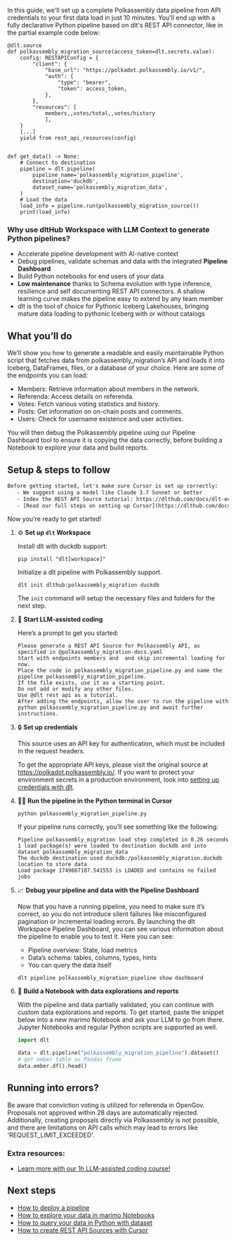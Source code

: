In this guide, we'll set up a complete Polkassembly data pipeline from API credentials to your first data load in just 10 minutes. You'll end up with a fully declarative Python pipeline based on dlt's REST API connector, like in the partial example code below:

```python-outcome
@dlt.source
def polkassembly_migration_source(access_token=dlt.secrets.value):
    config: RESTAPIConfig = {
        "client": {
            "base_url": "https://polkadot.polkassembly.io/v1/",
            "auth": {
                "type": "bearer",
                "token": access_token,
            },
        },
        "resources": [
            members,,votes/total,,votes/history
            ],
    }
    [...]
    yield from rest_api_resources(config)


def get_data() -> None:
    # Connect to destination
    pipeline = dlt.pipeline(
        pipeline_name='polkassembly_migration_pipeline',
        destination='duckdb',
        dataset_name='polkassembly_migration_data', 
    )
    # Load the data
    load_info = pipeline.run(polkassembly_migration_source())
    print(load_info) 
```

### Why use dltHub Workspace with LLM Context to generate Python pipelines?

- Accelerate pipeline development with AI-native context
- Debug pipelines, validate schemas and data with the integrated **Pipeline Dashboard**
- Build Python notebooks for end users of your data
- **Low maintenance** thanks to Schema evolution with type inference, resilience and self documenting REST API connectors. A shallow learning curve makes the pipeline easy to extend by any team member
- dlt is the tool of choice for Pythonic Iceberg Lakehouses, bringing mature data loading to pythonic Iceberg with or without catalogs

## What you’ll do

We’ll show you how to generate a readable and easily maintainable Python script that fetches data from polkassembly_migration’s API and loads it into Iceberg, DataFrames, files, or a database of your choice. Here are some of the endpoints you can load:

- Members: Retrieve information about members in the network.
- Referenda: Access details on referenda.
- Votes: Fetch various voting statistics and history.
- Posts: Get information on on-chain posts and comments.
- Users: Check for username existence and user activities.

You will then debug the Polkassembly pipeline using our Pipeline Dashboard tool to ensure it is copying the data correctly, before building a Notebook to explore your data and build reports.

## Setup & steps to follow

```default
Before getting started, let's make sure Cursor is set up correctly:
   - We suggest using a model like Claude 3.7 Sonnet or better
   - Index the REST API Source tutorial: https://dlthub.com/docs/dlt-ecosystem/verified-sources/rest_api/ and add it to context as **@dlt rest api**
   - [Read our full steps on setting up Cursor](https://dlthub.com/docs/dlt-ecosystem/llm-tooling/cursor-restapi#23-configuring-cursor-with-documentation)
```

Now you're ready to get started!

1. ⚙️ **Set up `dlt` Workspace**
    
    Install dlt with duckdb support:
    ```shell
    pip install "dlt[workspace]"
    ```

    Initialize a dlt pipeline with Polkassembly support.
    ```shell
    dlt init dlthub:polkassembly_migration duckdb
    ```

    The `init` command will setup the necessary files and folders for the next step.
    
2. 🤠 **Start LLM-assisted coding**
    
    Here’s a prompt to get you started:
    
    ```prompt
    Please generate a REST API Source for Polkassembly API, as specified in @polkassembly_migration-docs.yaml 
    Start with endpoints members and  and skip incremental loading for now. 
    Place the code in polkassembly_migration_pipeline.py and name the pipeline polkassembly_migration_pipeline. 
    If the file exists, use it as a starting point. 
    Do not add or modify any other files. 
    Use @dlt rest api as a tutorial. 
    After adding the endpoints, allow the user to run the pipeline with python polkassembly_migration_pipeline.py and await further instructions.
    ```

    
3. 🔒 **Set up credentials** 
    
    This source uses an API key for authentication, which must be included in the request headers.
    
    To get the appropriate API keys, please visit the original source at https://polkadot.polkassembly.io/.
    If you want to protect your environment secrets in a production environment, look into [setting up credentials with dlt](https://dlthub.com/docs/walkthroughs/add_credentials).
    
4. 🏃‍♀️ **Run the pipeline in the Python terminal in Cursor**
    
    ```shell
    python polkassembly_migration_pipeline.py
    ```
    
    If your pipeline runs correctly, you’ll see something like the following:
    
    ```shell
    Pipeline polkassembly_migration load step completed in 0.26 seconds
    1 load package(s) were loaded to destination duckdb and into dataset polkassembly_migration_data
    The duckdb destination used duckdb:/polkassembly_migration.duckdb location to store data
    Load package 1749667187.541553 is LOADED and contains no failed jobs
    ```
    
5. 📈 **Debug your pipeline and data with the Pipeline Dashboard**

    Now that you have a running pipeline, you need to make sure it’s correct, so you do not introduce silent failures like misconfigured pagination or incremental loading errors. By launching the dlt Workspace Pipeline Dashboard, you can see various information about the pipeline to enable you to test it. Here you can see:
    - Pipeline overview: State, load metrics
    - Data’s schema: tables, columns, types, hints
    - You can query the data itself
    
    ```shell
    dlt pipeline polkassembly_migration_pipeline show dashboard
    ```
    
6. 🐍 **Build a Notebook with data explorations and reports**

    With the pipeline and data partially validated, you can continue with custom data explorations and reports. To get started, paste the snippet below into a new marimo Notebook and ask your LLM to go from there. Jupyter Notebooks and regular Python scripts are supported as well.

    
    ```python
    import dlt

   data = dlt.pipeline("polkassembly_migration_pipeline").dataset()
   # get ember table as Pandas frame
   data.ember.df().head()
    ```

## Running into errors?

Be aware that conviction voting is utilized for referenda in OpenGov. Proposals not approved within 28 days are automatically rejected. Additionally, creating proposals directly via Polkassembly is not possible, and there are limitations on API calls which may lead to errors like 'REQUEST_LIMIT_EXCEEDED'.

### Extra resources:

- [Learn more with our 1h LLM-assisted coding course!](https://www.youtube.com/watch?v=GGid70rnJuM)

## Next steps

- [How to deploy a pipeline](https://dlthub.com/docs/walkthroughs/deploy-a-pipeline)
- [How to explore your data in marimo Notebooks](https://dlthub.com/docs/general-usage/dataset-access/marimo)
- [How to query your data in Python with dataset](https://dlthub.com/docs/general-usage/dataset-access/dataset)
- [How to create REST API Sources with Cursor](https://dlthub.com/docs/dlt-ecosystem/llm-tooling/cursor-restapi)
